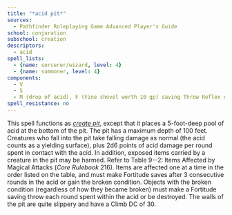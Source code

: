 ```yaml
---
title: "*acid pit*"
sources:
  - Pathfinder Roleplaying Game Advanced Player's Guide
school: conjuration
subschool: creation
descriptors:
  - acid
spell_lists:
  - {name: sorcerer/wizard, level: 4}
  - {name: summoner, level: 4}
components:
  - V
  - S
  - M (drop of acid), F (Fine shovel worth 10 gp) saving Throw Reflex negates; see text
spell_resistance: no
---
```


This spell functions as [*create pit*](/spells/create-pit/), except that it places a 5-foot-deep pool of acid at the bottom of the pit. The pit has a maximum depth of 100 feet. Creatures who fall into the pit take falling damage as normal (the acid counts as a yielding surface), plus 2d6 points of acid damage per round spent in contact with the acid. In addition, exposed items carried by a creature in the pit may be harmed. Refer to Table 9--2: Items Affected by Magical Attacks (*Core Rulebook* 216). Items are affected one at a time in the order listed on the table, and must make Fortitude saves after 3 consecutive rounds in the acid or gain the broken condition. Objects with the broken condition (regardless of how they became broken) must make a Fortitude saving throw each round spent within the acid or be destroyed. The walls of the pit are quite slippery and have a Climb DC of 30.

